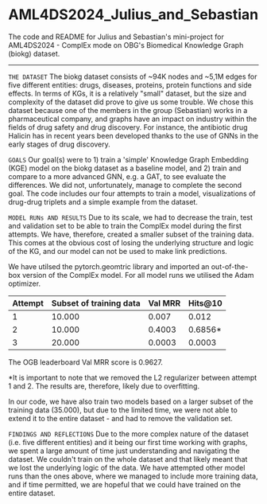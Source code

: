 # AML4DS2024_Julius_and_Sebastian
The code and README for Julius and Sebastian's mini-project for AML4DS2024 - ComplEx mode on OBG's Biomedical Knowledge Graph (biokg) dataset.

***

`THE DATASET` 
The biokg dataset consists of ~94K nodes and ~5,1M edges for five different entities: drugs, diseases, proteins, protein functions and side effects. In terms of KGs, it is a relatively "small" dataset, but the size and complexity of the dataset did prove to give us some trouble. We chose this dataset because one of the members in the group (Sebastian) works in a pharmaceutical company, and graphs have an impact on industry within the fields of drug safety and drug discovery. For instance, the antibiotic drug Halicin has in recent years been developed thanks to the use of GNNs in the early stages of drug discovery. 

`GOALS` 
Our goal(s) were to 1) train a 'simple' Knowledge Graph Embedding (KGE) model on the biokg dataset as a baseline model, and 2) train and compare to a more advanced GNN, e.g. a GAT, to see evaluate the differences. We did not, unfortunately, manage to complete the second goal. The code includes our four attempts to train a model, visualizations of drug-drug triplets and a simple example from the dataset.

`MODEL RUNs AND RESULTS` 
Due to its scale, we had to decrease the train, test and validation set to be able to train the ComplEx model during the first attempts. We have, therefore, created a smaller subset of the training data. This comes at the obvious cost of losing the underlying structure and logic of the KG, and our model can not be used to make link predictions.

We have utilsed the pytorch.geomtric library and imported an out-of-the-box version of the ComplEx model. For all model runs we utilised the Adam optimizer. 

| Attempt | Subset of training data | **Val MRR** | Hits@10 |
|---------|-------------------------|---------|---------|
| 1 |           10.000        |  0.007   | 0.012   |
| 2 |           10.000        | 0.4003    |0.6856*
| 3|    20.000              |0.0003 |   0.0003 |

The OGB leaderboard Val MRR score is 0.9627.

*It is important to note that we removed the L2 regularizer between attempt 1 and 2. The results are, therefore, likely due to overfitting.

In our code, we have also train two models based on a larger subset of the training data (35.000), but due to the limited time, we were not able to extend it to the entire dataset - and had to remove the validation set.  

`FINDINGS AND REFLECTIONS`
Due to the more complex nature of the dataset (i.e. five different entities) and it being our first time working with graphs, we spent a large amount of time just understanding and navigating the dataset. We couldn't train on the whole dataset and that likely meant that we lost the underlying logic of the data.  We have attempted other model runs than the ones above, where we managed to include more training data, and if time permitted, we are hopeful that we could have trained on the entire dataset.
